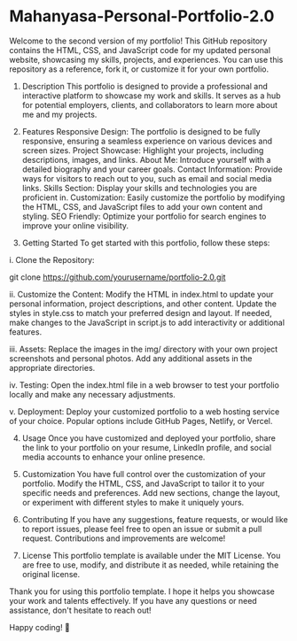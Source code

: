 # Mahanyasa-Personal-Portfolio-2.0

Welcome to the second version of my portfolio! This GitHub repository contains the HTML, CSS, and JavaScript code for my updated personal website, showcasing my skills, projects, and experiences. You can use this repository as a reference, fork it, or customize it for your own portfolio.

1. Description
This portfolio is designed to provide a professional and interactive platform to showcase my work and skills. It serves as a hub for potential employers, clients, and collaborators to learn more about me and my projects.

2. Features
Responsive Design: The portfolio is designed to be fully responsive, ensuring a seamless experience on various devices and screen sizes.
Project Showcase: Highlight your projects, including descriptions, images, and links.
About Me: Introduce yourself with a detailed biography and your career goals.
Contact Information: Provide ways for visitors to reach out to you, such as email and social media links.
Skills Section: Display your skills and technologies you are proficient in.
Customization: Easily customize the portfolio by modifying the HTML, CSS, and JavaScript files to add your own content and styling.
SEO Friendly: Optimize your portfolio for search engines to improve your online visibility.

3. Getting Started
To get started with this portfolio, follow these steps:

i. Clone the Repository:

git clone https://github.com/yourusername/portfolio-2.0.git

ii. Customize the Content:
Modify the HTML in index.html to update your personal information, project descriptions, and other content.
Update the styles in style.css to match your preferred design and layout.
If needed, make changes to the JavaScript in script.js to add interactivity or additional features.

iii. Assets:
Replace the images in the img/ directory with your own project screenshots and personal photos.
Add any additional assets in the appropriate directories.

iv. Testing:
Open the index.html file in a web browser to test your portfolio locally and make any necessary adjustments.

v. Deployment:
Deploy your customized portfolio to a web hosting service of your choice. Popular options include GitHub Pages, Netlify, or Vercel.

4. Usage
Once you have customized and deployed your portfolio, share the link to your portfolio on your resume, LinkedIn profile, and social media accounts to enhance your online presence.

5. Customization
You have full control over the customization of your portfolio. Modify the HTML, CSS, and JavaScript to tailor it to your specific needs and preferences. Add new sections, change the layout, or experiment with different styles to make it uniquely yours.

6. Contributing
If you have any suggestions, feature requests, or would like to report issues, please feel free to open an issue or submit a pull request. Contributions and improvements are welcome!

7. License
This portfolio template is available under the MIT License. You are free to use, modify, and distribute it as needed, while retaining the original license.

Thank you for using this portfolio template. I hope it helps you showcase your work and talents effectively. If you have any questions or need assistance, don't hesitate to reach out!

Happy coding! 🚀
